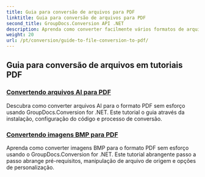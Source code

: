 ```yaml
---
title: Guia para conversão de arquivos para PDF
linktitle: Guia para conversão de arquivos para PDF
second_title: GroupDocs.Conversion API .NET
description: Aprenda como converter facilmente vários formatos de arquivo para PDF com o GroupDocs.Conversion para .NET. Este tutorial passo a passo abrange tudo, desde a configuração da biblioteca até a execução de transformações de arquivo sem interrupções.
weight: 20
url: /pt/conversion/guide-to-file-conversion-to-pdf/
---
```

## Guia para conversão de arquivos em tutoriais PDF
### [Convertendo arquivos AI para PDF](./converting-ai-to-pdf/)
Descubra como converter arquivos AI para o formato PDF sem esforço usando GroupDocs.Conversion for .NET. Este tutorial o guia através da instalação, configuração do código e processo de conversão.
### [Convertendo imagens BMP para PDF](./converting-bmp-to-pdf/)
Aprenda como converter imagens BMP para o formato PDF sem esforço usando o GroupDocs.Conversion for .NET. Este tutorial abrangente passo a passo abrange pré-requisitos, manipulação de arquivo de origem e opções de personalização.